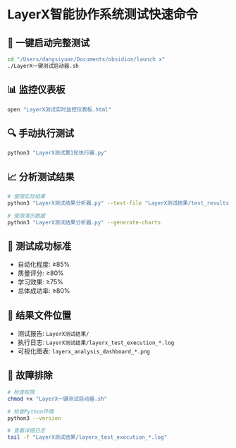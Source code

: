 

# LayerX智能协作系统测试快速命令

## 🚀 一键启动完整测试
```bash
cd "/Users/dangsiyuan/Documents/obsidion/launch x"
./LayerX一键测试启动器.sh
```

## 📊 监控仪表板
```bash
open "LayerX测试实时监控仪表板.html"
```

## 🔍 手动执行测试
```bash
python3 "LayerX测试第1轮执行器.py"
```

## 📈 分析测试结果
```bash
# 使用实际结果
python3 "LayerX测试结果分析器.py" --test-file "LayerX测试结果/test_results.json" --generate-charts

# 使用演示数据
python3 "LayerX测试结果分析器.py" --generate-charts
```

## 🎯 测试成功标准
- 自动化程度: ≥85%
- 质量评分: ≥80% 
- 学习效果: ≥75%
- 总体成功率: ≥80%

## 📁 结果文件位置
- 测试报告: `LayerX测试结果/`
- 执行日志: `LayerX测试结果/layerx_test_execution_*.log`
- 可视化图表: `layerx_analysis_dashboard_*.png`

## 🔧 故障排除
```bash
# 检查权限
chmod +x "LayerX一键测试启动器.sh"

# 检查Python环境
python3 --version

# 查看详细日志
tail -f "LayerX测试结果/layerx_test_execution_*.log"
```